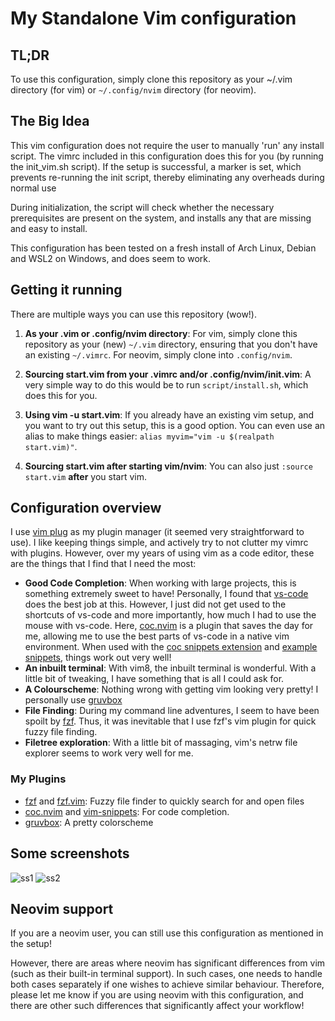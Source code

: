 # My Standalone Vim configuration

## TL;DR
To use this configuration, simply clone this repository as your ~/.vim directory (for vim) or `~/.config/nvim` directory (for neovim).

## The Big Idea
This vim configuration does not require the user to manually 'run' any install script. The vimrc included in this configuration does this for you (by running the init\_vim.sh script). If the setup is successful, a marker is set, which prevents re-running the init script, thereby eliminating any overheads during normal use 

During initialization, the script will check whether the necessary prerequisites are present on the system, and installs any that are missing and easy to install.

This configuration has been tested on a fresh install of Arch Linux, Debian and WSL2 on Windows, and does seem to work.

## Getting it running
There are multiple ways you can use this repository (wow!).

1. **As your .vim or .config/nvim directory**: For vim, simply clone this repository as your (new) `~/.vim` directory, ensuring that you don't have an existing `~/.vimrc`. For neovim, simply clone into `.config/nvim`.

2. **Sourcing start.vim from your .vimrc and/or .config/nvim/init.vim**: A very simple way to do this would be to run `script/install.sh`, which does this for you.

3. **Using vim -u start.vim**: If you already have an existing vim setup, and you want to try out this setup, this is a good option. You can even use an alias to make things easier: `alias myvim="vim -u $(realpath start.vim)"`.

4. **Sourcing start.vim after starting vim/nvim**: You can also just `:source start.vim` **after** you start vim.

## Configuration overview
I use [vim plug](https://github.com/junegunn/vim-plug) as my plugin manager (it seemed very straightforward to use). I like keeping things simple, and actively try to not clutter my vimrc with plugins. However, over my years of using vim as a code editor, these are the things that I find that I need the most:

* **Good Code Completion**: When working with large projects, this is something extremely sweet to have! Personally, I found that [vs-code](https://code.visualstudio.com/) does the best job at this. However, I just did not get used to the shortcuts of vs-code and more importantly, how much I had to use the mouse with vs-code. Here, [coc.nvim](https://github.com/neoclide/coc.nvim) is a plugin that saves the day for me, allowing me to use the best parts of vs-code in a native vim environment. When used with the [coc snippets extension](https://github.com/neoclide/coc-snippets) and [example snippets](https://github.com/honza/vim-snippets), things work out very well!
* **An inbuilt terminal**: With vim8, the inbuilt terminal is wonderful. With a little bit of tweaking, I have something that is all I could ask for.
* **A Colourscheme**: Nothing wrong with getting vim looking very pretty! I personally use [gruvbox](https://github.com/morhetz/gruvbox)
* **File Finding**: During my command line adventures, I seem to have been spoilt by [fzf](https://github.com/junegunn/fzf). Thus, it was inevitable that I use fzf's vim plugin for quick fuzzy file finding.
* **Filetree exploration**: With a little bit of massaging, vim's netrw file explorer seems to work very well for me.

### My Plugins
* [fzf](https://github.com/junegunn/fzf) and [fzf.vim](https://github.com/junegunn/fzf.vim): Fuzzy file finder to quickly search for and open files
* [coc.nvim](https://github.com/neoclide/coc.nvim) and [vim-snippets](https://github.com/honza/vim-snippets): For code completion. 
* [gruvbox](https://github.com/morhetz/gruvbox): A pretty colorscheme

## Some screenshots
![ss1](https://imgur.com/XidTaTK.png)
![ss2](https://imgur.com/df2FcoU.png)

## Neovim support
If you are a neovim user, you can still use this configuration as mentioned in the setup!

However, there are areas where neovim has significant differences from vim (such as their built-in terminal support). In such cases, one needs to handle both cases separately if one wishes to achieve similar behaviour. Therefore, please let me know if you are using neovim with this configuration, and there are  other such differences that significantly affect your workflow!
